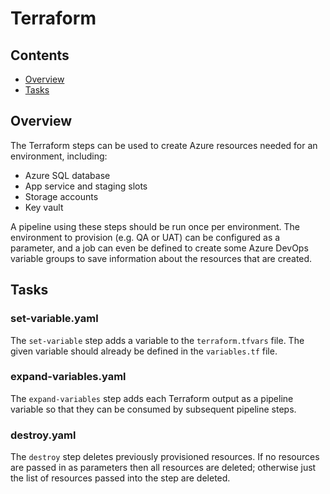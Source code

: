 # Terraform

## Contents

- [Overview](#overview)
- [Tasks](#tasks)

## Overview

The Terraform steps can be used to create Azure resources needed for an environment, including:

- Azure SQL database
- App service and staging slots
- Storage accounts
- Key vault

A pipeline using these steps should be run once per environment. The environment to provision (e.g. QA or UAT) can be configured as a parameter, and a job can even be defined to create some Azure DevOps variable groups to save information about the resources that are created.

## Tasks

### set-variable.yaml

The `set-variable` step adds a variable to the `terraform.tfvars` file. The given variable should already be defined in the `variables.tf` file.

### expand-variables.yaml

The `expand-variables` step adds each Terraform output as a pipeline variable so that they can be consumed by subsequent pipeline steps.

### destroy.yaml

The `destroy` step deletes previously provisioned resources. If no resources are passed in as parameters then all resources are deleted; otherwise just the list of resources passed into the step are deleted.
